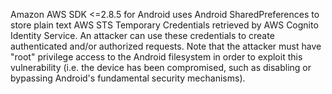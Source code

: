 Amazon AWS SDK <=2.8.5 for Android uses Android SharedPreferences to store plain text AWS STS Temporary Credentials retrieved by AWS Cognito Identity Service. An attacker can use these credentials to create authenticated and/or authorized requests. Note that the attacker must have "root" privilege access to the Android filesystem in order to exploit this vulnerability (i.e. the device has been compromised, such as disabling or bypassing Android's fundamental security mechanisms).